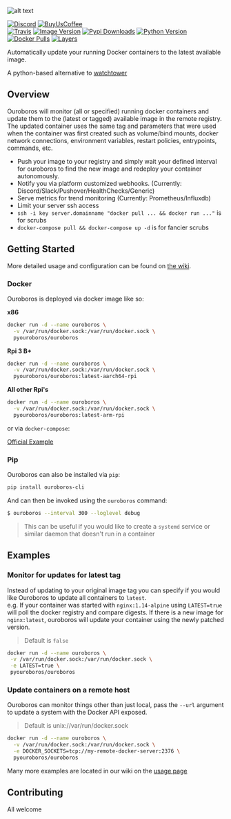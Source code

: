 ![alt text](https://i.imgur.com/kYbI9Hi.png)

[![Discord](https://img.shields.io/badge/Discord-Ouroboros-7289DA.svg?logo=discord&style=flat-square)](https://discord.gg/qHNByUW)
[![BuyUsCoffee](https://img.shields.io/badge/BuyMeACoffee-Donate-ff813f.svg?logo=CoffeeScript&style=flat-square)](https://buymeacoff.ee/ouroboros)  
[![Travis](https://img.shields.io/travis/pyouroboros/ouroboros/master.svg?style=flat-square)](https://travis-ci.org/pyouroboros/ouroboros)
[![Image Version](https://images.microbadger.com/badges/version/pyouroboros/ouroboros.svg)](https://hub.docker.com/r/pyouroboros/ouroboros/)
[![Pypi Downloads](https://img.shields.io/pypi/dm/ouroboros-cli.svg?style=flat-square)](https://pypi.org/project/ouroboros-cli/)
[![Python Version](https://img.shields.io/pypi/pyversions/ouroboros-cli.svg?style=flat-square)](https://pypi.org/project/ouroboros-cli/)
[![Docker Pulls](https://img.shields.io/docker/pulls/pyouroboros/ouroboros.svg?style=flat-square)](https://hub.docker.com/r/pyouroboros/ouroboros/)
[![Layers](https://images.microbadger.com/badges/image/pyouroboros/ouroboros.svg)](https://microbadger.com/images/pyouroboros/ouroboros)

Automatically update your running Docker containers to the latest available image.

A python-based alternative to [watchtower](https://github.com/v2tec/watchtower)

## Overview

Ouroboros will monitor (all or specified) running docker containers and update them to the (latest or tagged) available image in the remote registry. The updated container uses the same tag and parameters that were used when the container was first created such as volume/bind mounts, docker network connections, environment variables, restart policies, entrypoints, commands, etc.

- Push your image to your registry and simply wait your defined interval for ouroboros to find the new image and redeploy your container autonomously.
- Notify you via platform customized webhooks. (Currently: Discord/Slack/Pushover/HealthChecks/Generic)
- Serve metrics for trend monitoring (Currently: Prometheus/Influxdb)
- Limit your server ssh access
- `ssh -i key server.domainname "docker pull ... && docker run ..."` is for scrubs
- `docker-compose pull && docker-compose up -d` is for fancier scrubs

## Getting Started

More detailed usage and configuration can be found on [the wiki](https://github.com/pyouroboros/ouroboros/wiki).

### Docker

Ouroboros is deployed via docker image like so:

**x86**
```bash
docker run -d --name ouroboros \
  -v /var/run/docker.sock:/var/run/docker.sock \
  pyouroboros/ouroboros
```

**Rpi 3 B+**
```bash
docker run -d --name ouroboros \
  -v /var/run/docker.sock:/var/run/docker.sock \
  pyouroboros/ouroboros:latest-aarch64-rpi
```

**All other Rpi's**
```bash
docker run -d --name ouroboros \
  -v /var/run/docker.sock:/var/run/docker.sock \
  pyouroboros/ouroboros:latest-arm-rpi
```

or via `docker-compose`:

[Official Example](https://github.com/pyouroboros/ouroboros/blob/master/docker-compose.yml)

### Pip

Ouroboros can also be installed via `pip`:

```bash
pip install ouroboros-cli
```

And can then be invoked using the `ouroboros` command:

```bash
$ ouroboros --interval 300 --loglevel debug
```

> This can be useful if you would like to create a `systemd` service or similar daemon that doesn't run in a container

## Examples

### Monitor for updates for latest tag
 Instead of updating to your original image tag you can specify if you would like Ouroboros to update all containers to `latest`.  
 e.g. If your container was started with `nginx:1.14-alpine` using `LATEST=true` will poll the docker registry and compare digests. If there is a new image for `nginx:latest`, ouroboros will update your container using the newly patched version.
 > Default is `false`
 ```bash
docker run -d --name ouroboros \
  -v /var/run/docker.sock:/var/run/docker.sock \
  -e LATEST=true \
  pyouroboros/ouroboros
```

### Update containers on a remote host

Ouroboros can monitor things other than just local, pass the `--url` argument to update a system with the Docker API exposed.

> Default is unix://var/run/docker.sock

```bash
docker run -d --name ouroboros \
  -v /var/run/docker.sock:/var/run/docker.sock \
  -e DOCKER_SOCKETS=tcp://my-remote-docker-server:2376 \
  pyouroboros/ouroboros
```

Many more examples are located in our wiki on the [usage page](https://github.com/pyouroboros/ouroboros/wiki/Usage)

## Contributing

All welcome
